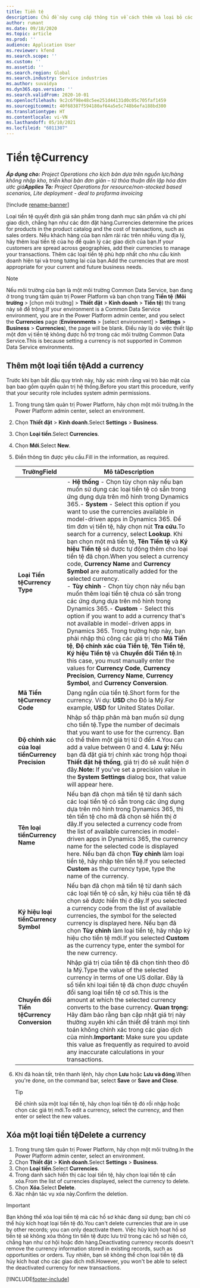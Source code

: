 ```yaml
---
title: Tiền tệ
description: Chủ đề này cung cấp thông tin về cách thêm và loại bỏ các loại tiền tệ trong Project Operations.
author: rumant
ms.date: 09/18/2020
ms.topic: article
ms.prod: ''
audience: Application User
ms.reviewer: kfend
ms.search.scope: ''
ms.custom: ''
ms.assetid: ''
ms.search.region: Global
ms.search.industry: Service industries
ms.author: suvaidya
ms.dyn365.ops.version: ''
ms.search.validFrom: 2020-10-01
ms.openlocfilehash: 9c2c6f98e48c5ee251d44131d0c05c705faf1459
ms.sourcegitcommit: 40f68387f594180af64a5e5c748b6efa188bd300
ms.translationtype: HT
ms.contentlocale: vi-VN
ms.lasthandoff: 05/10/2021
ms.locfileid: "6011307"
---
```

# <a name="currency"></a><span data-ttu-id="be3be-103">Tiền tệ</span><span class="sxs-lookup"><span data-stu-id="be3be-103">Currency</span></span>

<span data-ttu-id="be3be-104">_**Áp dụng cho:** Project Operations cho kịch bản dựa trên nguồn lực/hàng không nhập kho, triển khai bản đơn giản – từ thỏa thuận đến lập hóa đơn ước giá_</span><span class="sxs-lookup"><span data-stu-id="be3be-104">_**Applies To:** Project Operations for resource/non-stocked based scenarios, Lite deployment - deal to proforma invoicing_</span></span>

[!include [rename-banner](~/includes/cc-data-platform-banner.md)]

<span data-ttu-id="be3be-105">Loại tiền tệ quyết định giá sản phẩm trong danh mục sản phẩm và chi phí giao dịch, chẳng hạn như các đơn đặt hàng.</span><span class="sxs-lookup"><span data-stu-id="be3be-105">Currencies determine the prices for products in the product catalog and the cost of transactions, such as sales orders.</span></span> <span data-ttu-id="be3be-106">Nếu khách hàng của bạn nằm rải rác trên nhiều vùng địa lý, hãy thêm loại tiền tệ của họ để quản lý các giao dịch của bạn.</span><span class="sxs-lookup"><span data-stu-id="be3be-106">If your customers are spread across geographies, add their currencies to manage your transactions.</span></span> <span data-ttu-id="be3be-107">Thêm các loại tiền tệ phù hợp nhất cho nhu cầu kinh doanh hiện tại và trong tương lai của bạn.</span><span class="sxs-lookup"><span data-stu-id="be3be-107">Add the currencies that are most appropriate for your current and future business needs.</span></span>  

> [!NOTE]
> <span data-ttu-id="be3be-108">Nếu môi trường của bạn là một môi trường Common Data Service, bạn đang ở trong trung tâm quản trị Power Platform và bạn chọn trang **Tiền tệ** (**Môi trường** > [chọn môi trường] > **Thiết đặt** > **Kinh doanh** > **Tiền tệ**) thì trang này sẽ để trông.</span><span class="sxs-lookup"><span data-stu-id="be3be-108">If your environment is a Common Data Service environment, you are in the Power Platform admin center, and you select the **Currencies** page (**Environments** > [select environment] > **Settings** > **Business** > **Currencies**), the page will be blank.</span></span> <span data-ttu-id="be3be-109">Điều này là do việc thiết lập một đơn vị tiền tệ không được hỗ trợ trong các môi trường Common Data Service.</span><span class="sxs-lookup"><span data-stu-id="be3be-109">This is because setting a currency is not supported in Common Data Service environments.</span></span>

## <a name="add-a-currency"></a><span data-ttu-id="be3be-110">Thêm một loại tiền tệ</span><span class="sxs-lookup"><span data-stu-id="be3be-110">Add a currency</span></span>  
<span data-ttu-id="be3be-111">Trước khi bạn bắt đầu quy trình này, hãy xác minh rằng vai trò bảo mật của bạn bao gồm quyền quản trị hệ thống.</span><span class="sxs-lookup"><span data-stu-id="be3be-111">Before you start this procedure, verify that your security role includes system admin permissions.</span></span> 

1. <span data-ttu-id="be3be-112">Trong trung tâm quản trị Power Platform, hãy chọn một môi trường.</span><span class="sxs-lookup"><span data-stu-id="be3be-112">In the Power Platform admin center, select an environment.</span></span> 
2. <span data-ttu-id="be3be-113">Chọn **Thiết đặt** > **Kinh doanh**.</span><span class="sxs-lookup"><span data-stu-id="be3be-113">Select **Settings** > **Business**.</span></span>
3. <span data-ttu-id="be3be-114">Chọn **Loại tiền**.</span><span class="sxs-lookup"><span data-stu-id="be3be-114">Select **Currencies**.</span></span>  
4. <span data-ttu-id="be3be-115">Chọn **Mới**.</span><span class="sxs-lookup"><span data-stu-id="be3be-115">Select **New**.</span></span>  
5. <span data-ttu-id="be3be-116">Điền thông tin được yêu cầu.</span><span class="sxs-lookup"><span data-stu-id="be3be-116">Fill in the information, as required.</span></span>  


   |          <span data-ttu-id="be3be-117">Trường</span><span class="sxs-lookup"><span data-stu-id="be3be-117">Field</span></span>          |                                                                                                                                                                                                                                                                                                                                                                            <span data-ttu-id="be3be-118">Mô tả</span><span class="sxs-lookup"><span data-stu-id="be3be-118">Description</span></span>                                                                                                                                                                                                                                                                                                                                                                            |
   |-------------------------|-------------------------------------------------------------------------------------------------------------------------------------------------------------------------------------------------------------------------------------------------------------------------------------------------------------------------------------------------------------------------------------------------------------------------------------------------------------------------------------------------------------------------------------------------------------------------------------------------------------------------------------------------------------------------------------------------------------------------------------------------------------------|
   |    <span data-ttu-id="be3be-119">**Loại Tiền tệ**</span><span class="sxs-lookup"><span data-stu-id="be3be-119">**Currency Type**</span></span>    | <span data-ttu-id="be3be-120">- **Hệ thống** - Chọn tùy chọn này nếu bạn muốn sử dụng các loại tiền tệ có sẵn trong ứng dụng dựa trên mô hình trong Dynamics 365.</span><span class="sxs-lookup"><span data-stu-id="be3be-120">- **System** - Select this option if you want to use the currencies available in model-driven apps in Dynamics 365.</span></span> <span data-ttu-id="be3be-121">Để tìm đơn vị tiền tệ, hãy chọn nút **Tra cứu**.</span><span class="sxs-lookup"><span data-stu-id="be3be-121">To search for a currency,  select **Lookup**.</span></span> <span data-ttu-id="be3be-122">Khi bạn chọn một mã tiền tệ, **Tên Tiền tệ** và **Ký hiệu Tiền tệ** sẽ được tự động thêm cho loại tiền tệ đã chọn.</span><span class="sxs-lookup"><span data-stu-id="be3be-122">When you select a currency code, **Currency Name** and **Currency Symbol** are automatically added for the selected currency.</span></span><br /><span data-ttu-id="be3be-123">- **Tùy chỉnh** - Chọn tùy chọn này nếu bạn muốn thêm loại tiền tệ chưa có sẵn trong các ứng dụng dựa trên mô hình trong Dynamics 365.</span><span class="sxs-lookup"><span data-stu-id="be3be-123">- **Custom** - Select this option if you want to add a currency that's not available in model-driven apps in Dynamics 365.</span></span> <span data-ttu-id="be3be-124">Trong trường hợp này, bạn phải nhập thủ công các giá trị cho **Mã Tiền tệ**, **Độ chính xác của Tiền tệ**, **Tên Tiền tệ**, **Ký hiệu Tiền tệ** và **Chuyển đổi Tiền tệ**.</span><span class="sxs-lookup"><span data-stu-id="be3be-124">In this case, you must manually enter the values for **Currency Code**, **Currency Precision**, **Currency Name**, **Currency Symbol**, and **Currency Conversion**.</span></span> |
   |    <span data-ttu-id="be3be-125">**Mã Tiền tệ**</span><span class="sxs-lookup"><span data-stu-id="be3be-125">**Currency Code**</span></span>    |                                                                                                                                                                                                                                                                                                                                            <span data-ttu-id="be3be-126">Dạng ngắn của tiền tệ.</span><span class="sxs-lookup"><span data-stu-id="be3be-126">Short form for the currency.</span></span> <span data-ttu-id="be3be-127">Ví dụ: **USD** cho Đô la Mỹ.</span><span class="sxs-lookup"><span data-stu-id="be3be-127">For example, **USD** for United States Dollar.</span></span>                                                                                                                                                                                                                                                                                                                                            |
   | <span data-ttu-id="be3be-128">**Độ chính xác của loại tiền**</span><span class="sxs-lookup"><span data-stu-id="be3be-128">**Currency Precision**</span></span>  |                                                                                                                                                                                  <span data-ttu-id="be3be-129">Nhập số thập phân mà bạn muốn sử dụng cho tiền tệ.</span><span class="sxs-lookup"><span data-stu-id="be3be-129">Type the number of decimals that you want to use for the currency.</span></span>  <span data-ttu-id="be3be-130">Bạn có thể thêm một giá trị từ 0 đến 4.</span><span class="sxs-lookup"><span data-stu-id="be3be-130">You can add a value between 0 and 4.</span></span> <span data-ttu-id="be3be-131">**Lưu ý:**  Nếu bạn đã đặt giá trị chính xác trong hộp thoại **Thiết đặt hệ thống**, giá trị đó sẽ xuất hiện ở đây.</span><span class="sxs-lookup"><span data-stu-id="be3be-131">**Note:**  If you've set a precision value in the **System Settings** dialog box, that value will appear here.</span></span>                                                                                                                                                                                  |
   |    <span data-ttu-id="be3be-132">**Tên loại tiền**</span><span class="sxs-lookup"><span data-stu-id="be3be-132">**Currency Name**</span></span>    |                                                                                                                                                                                                                                         <span data-ttu-id="be3be-133">Nếu bạn đã chọn mã tiền tệ từ danh sách các loại tiền tệ có sẵn trong các ứng dụng dựa trên mô hình trong Dynamics 365, thì tên tiền tệ cho mã đã chọn sẽ hiển thị ở đây.</span><span class="sxs-lookup"><span data-stu-id="be3be-133">If you selected a currency code from the list of available currencies in model-driven apps in Dynamics 365, the currency name for the selected code is displayed here.</span></span> <span data-ttu-id="be3be-134">Nếu bạn đã chọn **Tùy chỉnh** làm loại tiền tệ, hãy nhập tên tiền tệ.</span><span class="sxs-lookup"><span data-stu-id="be3be-134">If you selected **Custom** as the currency type, type the name of the currency.</span></span>                                                                                                                                                                                                                                          |
   |   <span data-ttu-id="be3be-135">**Ký hiệu loại tiền**</span><span class="sxs-lookup"><span data-stu-id="be3be-135">**Currency Symbol**</span></span>   |                                                                                                                                                                                                                                                                      <span data-ttu-id="be3be-136">Nếu bạn đã chọn mã tiền tệ từ danh sách các loại tiền tệ có sẵn, ký hiệu của tiền tệ đã chọn sẽ được hiển thị ở đây.</span><span class="sxs-lookup"><span data-stu-id="be3be-136">If you selected a currency code from the list of available currencies, the symbol for the selected currency is displayed here.</span></span> <span data-ttu-id="be3be-137">Nếu bạn đã chọn **Tùy chỉnh** làm loại tiền tệ, hãy nhập ký hiệu cho tiền tệ mới.</span><span class="sxs-lookup"><span data-stu-id="be3be-137">If you selected **Custom** as the currency type, enter the symbol for the new currency.</span></span>                                                                                                                                                                                                                                                                       |
   | <span data-ttu-id="be3be-138">**Chuyển đổi Tiền tệ**</span><span class="sxs-lookup"><span data-stu-id="be3be-138">**Currency Conversion**</span></span> |                                                                                                                                                                                                                                     <span data-ttu-id="be3be-139">Nhập giá trị của tiền tệ đã chọn tính theo đô la Mỹ.</span><span class="sxs-lookup"><span data-stu-id="be3be-139">Type the value of the selected currency in terms of one US dollar.</span></span> <span data-ttu-id="be3be-140">Đây là số tiền khi loại tiền tệ đã chọn được chuyển đổi sang loại tiền tệ cơ sở.</span><span class="sxs-lookup"><span data-stu-id="be3be-140">This is the amount at which the selected currency converts to the base currency.</span></span> <span data-ttu-id="be3be-141">**Quan trọng:**  Hãy đảm bảo rằng bạn cập nhật giá trị này thường xuyên khi cần thiết để tránh mọi tính toán không chính xác trong các giao dịch của mình.</span><span class="sxs-lookup"><span data-stu-id="be3be-141">**Important:**  Make sure you update this value as frequently as required to avoid any inaccurate calculations in your transactions.</span></span>                                                                                                                                                                                                                                      |


6. <span data-ttu-id="be3be-142">Khi đã hoàn tất, trên thanh lệnh, hãy chọn **Lưu** hoặc **Lưu và đóng**.</span><span class="sxs-lookup"><span data-stu-id="be3be-142">When you're done, on the command bar, select **Save** or **Save and Close**.</span></span>  

   > [!TIP]
   >  <span data-ttu-id="be3be-143">Để chỉnh sửa một loại tiền tệ, hãy chọn loại tiền tệ đó rồi nhập hoặc chọn các giá trị mới.</span><span class="sxs-lookup"><span data-stu-id="be3be-143">To edit a currency, select the currency, and then enter or select the new values.</span></span>  

## <a name="delete-a-currency"></a><span data-ttu-id="be3be-144">Xóa một loại tiền tệ</span><span class="sxs-lookup"><span data-stu-id="be3be-144">Delete a currency</span></span>  

1. <span data-ttu-id="be3be-145">Trong trung tâm quản trị Power Platform, hãy chọn một môi trường.</span><span class="sxs-lookup"><span data-stu-id="be3be-145">In the Power Platform admin center, select an environment.</span></span> 
2. <span data-ttu-id="be3be-146">Chọn **Thiết đặt** > **Kinh doanh**.</span><span class="sxs-lookup"><span data-stu-id="be3be-146">Select **Settings** > **Business**.</span></span>
3. <span data-ttu-id="be3be-147">Chọn **Loại tiền**.</span><span class="sxs-lookup"><span data-stu-id="be3be-147">Select **Currencies**.</span></span>  
4. <span data-ttu-id="be3be-148">Trong danh sách hiển thị các loại tiền tệ, hãy chọn loại tiền tệ cần xóa.</span><span class="sxs-lookup"><span data-stu-id="be3be-148">From the list of currencies displayed, select the currency to delete.</span></span>  
5. <span data-ttu-id="be3be-149">Chọn **Xóa**.</span><span class="sxs-lookup"><span data-stu-id="be3be-149">Select **Delete**.</span></span>  
6. <span data-ttu-id="be3be-150">Xác nhận tác vụ xóa này.</span><span class="sxs-lookup"><span data-stu-id="be3be-150">Confirm the deletion.</span></span>  

> [!IMPORTANT]
>  <span data-ttu-id="be3be-151">Bạn không thể xóa loại tiền tệ mà các hồ sơ khác đang sử dụng; bạn chỉ có thể hủy kích hoạt loại tiền tệ đó.</span><span class="sxs-lookup"><span data-stu-id="be3be-151">You can't delete currencies that are in use by other records; you can only deactivate them.</span></span> <span data-ttu-id="be3be-152">Việc hủy kích hoạt hồ sơ tiền tệ sẽ không xóa thông tin tiền tệ được lưu trữ trong các hồ sơ hiện có, chẳng hạn như cơ hội hoặc đơn hàng.</span><span class="sxs-lookup"><span data-stu-id="be3be-152">Deactivating currency records doesn't remove the currency information stored in existing records, such as opportunities or orders.</span></span> <span data-ttu-id="be3be-153">Tuy nhiên, bạn sẽ không thể chọn loại tiền tệ đã hủy kích hoạt cho các giao dịch mới.</span><span class="sxs-lookup"><span data-stu-id="be3be-153">However, you won't be able to select the deactivated currency for new transactions.</span></span>  


[!INCLUDE[footer-include](../includes/footer-banner.md)]